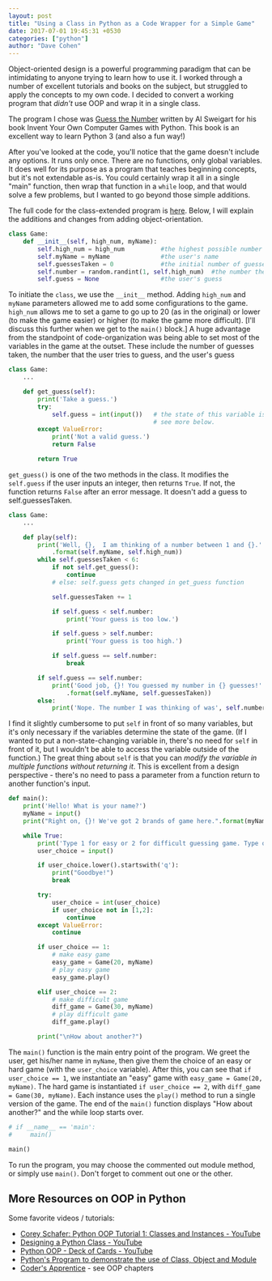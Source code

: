 ```yaml
---
layout: post
title: "Using a Class in Python as a Code Wrapper for a Simple Game"
date: 2017-07-01 19:45:31 +0530
categories: ["python"]
author: "Dave Cohen"
---
```


Object-oriented design is a powerful programming paradigm that can be intimidating to anyone trying to learn how to use it. I worked through a number of excellent tutorials and books on the subject, but struggled to apply the concepts to my own code. I decided to convert a working program that _didn't_ use OOP and wrap it in a single class.

The program I chose was [Guess the Number](https://inventwithpython.com/chapter4.html) written by Al Sweigart for his book Invent Your Own Computer Games with Python. This book is an excellent way to learn Python 3 (and also a fun way!)

After you've looked at the code, you'll notice that the game doesn't include any options. It runs only once. There are no functions, only global variables. It does well for its purpose as a program that teaches beginning concepts, but it's not extendable as-is. You could certainly wrap it all in a single "main" function, then wrap that function in a `while` loop, and that would solve a few problems, but I wanted to go beyond those simple additions.

The full code for the class-extended program is [here](https://github.com/scraggo/small-projects/blob/master/small-projects-python/number_guess_oop.py). Below, I will explain the additions and changes from adding object-orientation.

```python
class Game:
    def __init__(self, high_num, myName):
        self.high_num = high_num          #the highest possible number that can be chosen
        self.myName = myName              #the user's name
        self.guessesTaken = 0             #the initial number of guesses taken
        self.number = random.randint(1, self.high_num)  #the number the computer chooses
        self.guess = None                 #the user's guess
```

To initiate the `class`, we use the `__init__` method. Adding `high_num` and `myName` parameters allowed me to add some configurations to the game. `high_num` allows me to set a game to go up to 20 (as in the original) or lower (to make the game easier) or higher (to make the game more difficult). [I'll discuss this further when we get to the `main()` block.] A huge advantage from the standpoint of code-organization was being able to set most of the variables in the game at the outset. These include the number of guesses taken, the number that the user tries to guess, and the user's guess

```python
class Game:
    ...

    def get_guess(self):
        print('Take a guess.')
        try:
            self.guess = int(input())   # the state of this variable is changed of the class instance!
                                        # see more below.
        except ValueError:
            print('Not a valid guess.')
            return False

        return True
```

`get_guess()` is one of the two methods in the class. It modifies the `self.guess` if the user inputs an integer, then returns `True`. If not, the function returns `False` after an error message. It doesn't add a guess to self.guessesTaken.

```python
class Game:
    ...

    def play(self):
        print('Well, {},  I am thinking of a number between 1 and {}.'
            .format(self.myName, self.high_num))
        while self.guessesTaken < 6:
            if not self.get_guess():
                continue
            # else: self.guess gets changed in get_guess function

            self.guessesTaken += 1

            if self.guess < self.number:
                print('Your guess is too low.')

            if self.guess > self.number:
                print('Your guess is too high.')

            if self.guess == self.number:
                break

        if self.guess == self.number:
            print('Good job, {}! You guessed my number in {} guesses!'
                .format(self.myName, self.guessesTaken))
        else:
            print('Nope. The number I was thinking of was', self.number)
```

I find it slightly cumbersome to put `self` in front of so many variables, but it's only necessary if the variables determine the state of the game. (If I wanted to put a non-state-changing variable in, there's no need for `self` in front of it, but I wouldn't be able to access the variable outside of the function.) The great thing about `self` is that you can _modify the variable in multiple functions without returning it_. This is excellent from a design perspective - there's no need to pass a parameter from a function return to another function's input.

```python
def main():
    print('Hello! What is your name?')
    myName = input()
    print("Right on, {}! We've got 2 brands of game here.".format(myName))

    while True:
        print('Type 1 for easy or 2 for difficult guessing game. Type q to quit.')
        user_choice = input()

        if user_choice.lower().startswith('q'):
            print("Goodbye!")
            break

        try:
            user_choice = int(user_choice)
            if user_choice not in [1,2]:
                continue
        except ValueError:
            continue

        if user_choice == 1:
            # make easy game
            easy_game = Game(20, myName)
            # play easy game
            easy_game.play()

        elif user_choice == 2:
            # make difficult game
            diff_game = Game(30, myName)
            # play difficult game
            diff_game.play()

        print("\nHow about another?")
```

The `main()` function is the main entry point of the program. We greet the user, get his/her name in `myName`, then give them the choice of an easy or hard game (with the `user_choice` variable). After this, you can see that `if user_choice == 1`, we instantiate an "easy" game with `easy_game = Game(20, myName)`. The hard game is instantiated `if user_choice == 2`, with `diff_game = Game(30, myName)`. Each instance uses the `play()` method to run a single version of the game. The end of the `main()` function displays "How about another?" and the while loop starts over.

```python
# if __name__ == 'main':
#     main()

main()
```

To run the program, you may choose the commented out module method, or simply use `main()`. Don't forget to comment out one or the other.

## More Resources on OOP in Python

Some favorite videos / tutorials:

- [Corey Schafer: Python OOP Tutorial 1: Classes and Instances - YouTube](https://www.youtube.com/watch?v=ZDa-Z5JzLYM)
- [Designing a Python Class - YouTube](https://www.youtube.com/watch?v=RZntqQgi0gM)
- [Python OOP - Deck of Cards - YouTube](https://www.youtube.com/watch?v=t8YkjDH86Y4)
- [Python's Program to demonstrate the use of Class, Object and Module](http://www.pythonprogramming.in/program-to-demonstrate-the-use-of-class-object-and-module.html)
- [Coder's Apprentice](http://www.spronck.net/pythonbook/) - see OOP chapters
